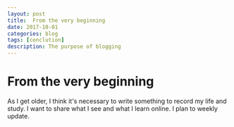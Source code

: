 ```yaml
---
layout: post
title:  From the very beginning 
date: 2017-10-01
categories: blog
tags: [conclution]
description: The purpose of blogging
---
```


# From the very beginning

 As I get older, I think it's necessary to write something to record my life and study.
 I want to share what I see and what I learn online. I plan to weekly update.



